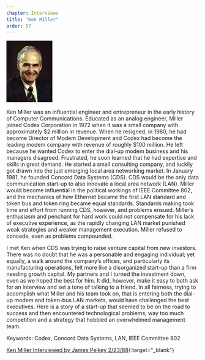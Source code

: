 ```yaml
---
chapter: Interviews
title: "Ken Miller"
order: 57
---
```


![Ken Miller](/assets/img/ken-miller.jpg)

Ken Miller was an influential engineer and entrepreneur in the early history of Computer Communications. Educated as an analog engineer, Miller joined Codex Corporation in 1972 when it was a small company with approximately $2 million in revenue. When he resigned, in 1980, he had become Director of Modem Development and Codex had become the leading modem company with revenue of roughly $100 million. He left because he wanted Codex to enter the dial-up modem business and his managers disagreed. Frustrated, he soon learned that he had expertise and skills in great demand. He started a small consulting company, and luckily got drawn into the just emerging local area networking market. In January 1981, he founded Concord Data Systems (CDS). CDS would be the only data communication start-up to also innovate a local area network (LAN). Miller would become influential in the political workings of IEEE Committee 802, and the mechanics of how Ethernet became the first LAN standard and token bus and token ring became equal standards. Standards making took time and effort from running CDS, however, and problems ensued. Miller’s enthusiasm and penchant for hard work could not compensate for his lack of executive experience, as the rapidly changing LAN market punished weak strategies and weaker management execution. Miller refused to concede, even as problems compounded.

I met Ken when CDS was trying to raise venture capital from new investors. There was no doubt that he was a personable and engaging individual; yet equally, a walk around the company’s offices, and particularly its manufacturing operations, felt more like a disorganized start-up than a firm needing growth capital. My partners and I turned the investment down, even as we hoped the best for him. It did, however, make it easy to both ask for an interview and set a tone of talking to a friend. In all fairness, trying to accomplish what Miller and his team took on, that is entering both the dial-up modem and token-bus LAN markets, would have challenged the best executives. Here is a story of a start-up that seemed to be on the road to success and then encountered technological problems, way too much competition and a strategy that hobbled an overwhelmed management team.

Keywords: Codex, Concord Data Systems, LAN, IEEE Committee 802

[Ken Miller Interviewed by James Pelkey 2/23/88](https://archive.computerhistory.org/resources/access/text/2015/10/102737985-05-01-acc.pdf){:target="_blank"}
